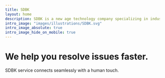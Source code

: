 ```yaml
---
title: SDBK
layout: home
description: SDBK is a new age technology company specializing in industrial and marine automation.
intro_image: "images/illustrations/SDBK.svg"
intro_image_absolute: true
intro_image_hide_on_mobile: true
---
```


# We help you resolve issues faster.

SDBK service connects seamlessly with a human touch.
